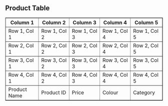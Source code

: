 <!DOCTYPE html>
<html lang="en">
<head>
    <meta charset="UTF-8">
    <meta name="viewport" content="width=device-width, initial-scale=1.0">
    <title>Product Table</title>
    <style>
        th {
            font-weight: bold;
        }
    </style>
</head>
<body>

<h2>Product Table</h2>

<table border="1">
    <thead>
        <tr>
            <th>Column 1</th>
            <th>Column 2</th>
            <th>Column 3</th>
            <th>Column 4</th>
            <th>Column 5</th>
        </tr>
    </thead>
    <tbody>
        <tr>
            <td>Row 1, Col 1</td>
            <td>Row 1, Col 2</td>
            <td>Row 1, Col 3</td>
            <td>Row 1, Col 4</td>
            <td>Row 1, Col 5</td>
        </tr>
        <tr>
            <td>Row 2, Col 1</td>
            <td>Row 2, Col 2</td>
            <td>Row 2, Col 3</td>
            <td>Row 2, Col 4</td>
            <td>Row 2, Col 5</td>
        </tr>
        <tr>
            <td>Row 3, Col 1</td>
            <td>Row 3, Col 2</td>
            <td>Row 3, Col 3</td>
            <td>Row 3, Col 4</td>
            <td>Row 3, Col 5</td>
        </tr>
        <tr>
            <td>Row 4, Col 1</td>
            <td>Row 4, Col 2</td>
            <td>Row 4, Col 3</td>
            <td>Row 4, Col 4</td>
            <td>Row 4, Col 5</td>
        </tr>
        <tr>
            <td>Product Name</td>
            <td>Product ID</td>
            <td>Price</td>
            <td>Colour</td>
            <td>Category</td>
        </tr>
    </tbody>
</table>

</body>
</html>
